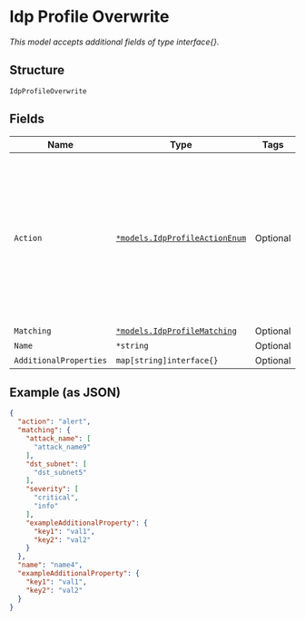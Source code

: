 
# Idp Profile Overwrite

*This model accepts additional fields of type interface{}.*

## Structure

`IdpProfileOverwrite`

## Fields

| Name | Type | Tags | Description |
|  --- | --- | --- | --- |
| `Action` | [`*models.IdpProfileActionEnum`](../../doc/models/idp-profile-action-enum.md) | Optional | enum:<br><br>* alert (default)<br>* drop: siliently dropping packets<br>* close: notify client/server to close connection<br>**Default**: `"alert"` |
| `Matching` | [`*models.IdpProfileMatching`](../../doc/models/idp-profile-matching.md) | Optional | - |
| `Name` | `*string` | Optional | - |
| `AdditionalProperties` | `map[string]interface{}` | Optional | - |

## Example (as JSON)

```json
{
  "action": "alert",
  "matching": {
    "attack_name": [
      "attack_name9"
    ],
    "dst_subnet": [
      "dst_subnet5"
    ],
    "severity": [
      "critical",
      "info"
    ],
    "exampleAdditionalProperty": {
      "key1": "val1",
      "key2": "val2"
    }
  },
  "name": "name4",
  "exampleAdditionalProperty": {
    "key1": "val1",
    "key2": "val2"
  }
}
```

